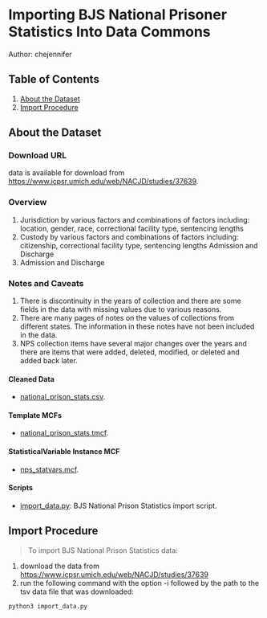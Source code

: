 # Importing BJS National Prisoner Statistics Into Data Commons

Author: chejennifer

## Table of Contents

1. [About the Dataset](#about-the-dataset)
1. [Import Procedure](#import-procedure)

## About the Dataset

### Download URL

data is available for download from https://www.icpsr.umich.edu/web/NACJD/studies/37639.

### Overview
1. Jurisdiction by various factors and combinations of factors including: location, gender, race, correctional facility type, sentencing lengths
2. Custody by various factors and combinations of factors including: citizenship, correctional facility type, sentencing lengths
Admission and Discharge
3. Admission and Discharge

### Notes and Caveats
1. There is discontinuity in the years of collection and there are some fields in the data with missing values due to various reasons.
1. There are many pages of notes on the values of collections from different states. The information in these notes have not been included in the data. 
1. NPS collection items have several major changes over the years and there are items that were added, deleted, modified, or deleted and added back later.


#### Cleaned Data
- [national_prison_stats.csv](national_prison_stats.csv).

#### Template MCFs
- [national_prison_stats.tmcf](national_prison_stats.tmcf).

#### StatisticalVariable Instance MCF
- [nps_statvars.mcf](nps_statvars.mcf).

#### Scripts
- [import_data.py](import_data.py): BJS National Prison Statistics import script.


## Import Procedure

>To import BJS National Prison Statistics data:
1. download the data from https://www.icpsr.umich.edu/web/NACJD/studies/37639
2. run the following command with the option -i followed by the path to the tsv data file that was downloaded:
```
python3 import_data.py
```